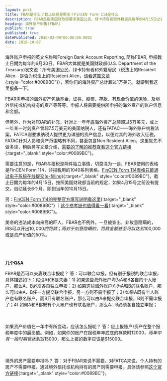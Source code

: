 ```yaml
---
layout: post
title: FBAR是什么？截止日期是哪天？FinCEN Form 114是什么
description: FBAR是指美国财政部要求美国公民、绿卡持有者和外籍居民每年的4月15日之前对自己去年的海外账户信息进行申报。
heading: 海外账户申报(FBAR)
publish: true
published: true
datePublished: 2016-03-09T00:00:00.000Z
date: 2018-10-07
---
```





<span class="dropcap">海</span>外账户申报的英文名称叫Foreign Bank Account Reporting, 简称FBAR, 申报截止日期为每年的6月30日。FBAR大体就是美国财政部(U.S. Department of the Treasury)发文说：所有美国公民、绿卡持有者和外籍居民（税法上的Resident Alien－是否为税法上的Resident Alien，[请看这篇文章](/do-i-need-to-file-tax-return/){:style="color:#0089BC"}），若你们的海外资产总计超过1万美元，就要到我这里报备一下。

FBAR需申报的海外资产包括基金，证券、股票、存款、有现金价值的保险，及境外信托或机构持有的资产等等等。申报人将需要提供所申报的海外资产的账户信息和金额。

但另外，作为对FBAR的补充，针对上一年年底海外资产总额超过5万美元，或上一年某一时刻资产曾超7.5万美元的美国纳税人，还有FATAC——海外账户纳税法案。FATCA则要求纳税人提供更为详细的资产信息，以便对其的海外收入征税。FATAC针对人员和资产范围略有不同，甚至包含Non Resident Alien，这里就先不做多谈，稍后另写文章介绍，[需要的了解的推荐查看这个官方链接](https://www.irs.gov/Businesses/Comparison-of-Form-8938-and-FBAR-Requirements){:target="_blank" style="color:#0089BC"}。

需要注意的是，FBAR与报税是两件独立事情，切莫混为一谈，FBAR使用的表格是FinCEN Form 114，非报税用的1040系列表格。[FinCEN Form 114表格只能通过电子系统在线提交(e-filling)](http://bsaefiling.fincen.treas.gov/NoRegFBARFiler.html){:target="_blank" style="color:#0089BC"}，截止日期为每年的4月15日，按照美国财政部当前的规定，如果4月15号之前没有提交，自动延长6个月，即到当年的10月15日。

另：[FinCEN Form 114的完整官方填写说明看这里](https://www.fincen.gov/forms/files/FBAR%20Line%20Item%20Filing%20Instructions.pdf){:target="_blank" style="color:#0089BC"} ｜[这个参考链也值得看一看](https://www.irs.gov/Businesses/Comparison-of-Form-8938-and-FBAR-Requirements){:target="_blank" style="color:#0089BC"}。

美帝的违法成本向来高的吓人，FBAR也不例外。一旦被查出，非故意隐瞒的，IRS可以开出$10,000的罚款；而对于刻意隐瞒的，罚款金额甚至可以达到$100,000或是资产价值的50%。

<p style="margin-bottom:70px"></p>

**几个Q&A**

FBAR是否可以夫妻联合申报呢？
答：可以联合申报，但有别于报税的联合申报，具体描述如下：假设A和B是夫妻：1) 如果这些海外账户均为A和B各自的个人账户，那么A、B必须各自独立申报；2) 如果这些海外账户均为A和B的联名账户，那么可以由A、B任一方提交联合申报，另一方则不需申报了；3) 如果A既有个人账户也有联名账户，而B只有联名账户，那么可以由A来提交联合申报，B则不需申报了；4) 如何A和B都既有个人账户也有联名账户，那么A、B必须各自独立申报；

<p style="margin-bottom:50px"></p>

如果资产价值在一年中有所变动，应该怎么报呢？
答：应上报账户/资产在整个报税年度中的最高值。例如，如果你的账户在报税年年底底的存款时$12000，而年中有一段时期曾达到过$15000，那么上报的数字应该是$15000。

<p style="margin-bottom:50px"></p>

境外的房产需要申报吗？
答：对于FBAR来说不需要。对FATCA来说，个人持有的房产不需要申报，通过境外信托或机构持有的房产则需要申报。具体请参照[这个官方链接](https://www.irs.gov/Businesses/Comparison-of-Form-8938-and-FBAR-Requirements){:target="_blank" style="color:#0089BC"}。

<p style="margin-bottom:70px"></p>
